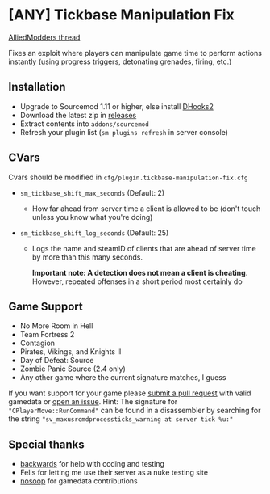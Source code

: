 # [ANY] Tickbase Manipulation Fix

[AlliedModders thread](https://forums.alliedmods.net/showthread.php?t=339058)

Fixes an exploit where players can manipulate game time to perform actions instantly (using progress triggers, detonating grenades, firing, etc.)

## Installation
- Upgrade to Sourcemod 1.11 or higher, else install [DHooks2](https://github.com/peace-maker/DHooks2/releases) 
- Download the latest zip in [releases](https://github.com/dysphie/sm-tickbase-manipulation-fix/releases)
- Extract contents into `addons/sourcemod`
- Refresh your plugin list (`sm plugins refresh` in server console)

## CVars

Cvars should be modified in `cfg/plugin.tickbase-manipulation-fix.cfg`

- `sm_tickbase_shift_max_seconds` (Default: 2)
  - How far ahead from server time a client is allowed to be (don't touch unless you know what you're doing)
  
- `sm_tickbase_shift_log_seconds` (Default: 25)
  - Logs the name and steamID of clients that are ahead of server time by more than this many seconds. 
    
    **Important note: A detection does not mean a client is cheating**. However, repeated offenses in a short period most certainly do 
  
## Game Support
- No More Room in Hell
- Team Fortress 2
- Contagion
- Pirates, Vikings, and Knights II
- Day of Defeat: Source
-  Zombie Panic Source (2.4 only)
- Any other game where the current signature matches, I guess

If you want support for your game please [submit a pull request](https://github.com/dysphie/sm-tickbase-manipulation-fix/pulls) with valid gamedata or [open an issue](https://github.com/dysphie/sm-tickbase-manipulation-fix/issues). Hint: The signature for `"CPlayerMove::RunCommand"` can be found in a disassembler by searching for the string `"sv_maxusrcmdprocessticks_warning at server tick %u:"`

## Special thanks
- [backwards](https://forums.alliedmods.net/member.php?u=246029) for help with coding and testing
- Felis for letting me use their server as a nuke testing site
- [nosoop](https://github.com/nosoop) for gamedata contributions
